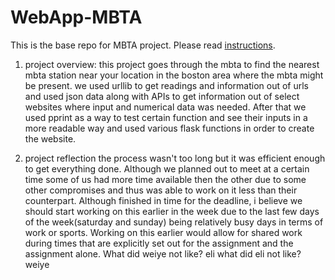 # WebApp-MBTA
 This is the base repo for MBTA project. Please read [instructions](instructions.md). 

1. project overview: 
this project goes through the mbta to find the nearest mbta station near your location in the boston area where the mbta might be present. we used urllib to get readings and information out of urls and used json data along with APIs to get information out of select websites where input and numerical data was needed. After that we used pprint as a way to test certain function and see their inputs in a more readable way and used various flask functions in order to create the website.

2. project reflection
the process wasn't too long but it was efficient enough to get everything done. Although we planned out to meet at a certain time some of us had more time available then the other due to some other compromises and thus was able to work on it less than their counterpart. 
Although finished in time for the deadline, i believe we should start working on this earlier in the week due to the last few days of the week(saturday and sunday) being relatively busy days in terms of work or sports. Working on this earlier would allow for shared work during times that are explicitly set out for the assignment and the assignment alone.
What did weiye not like?
eli
what did eli not like?
weiye